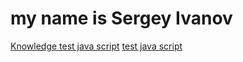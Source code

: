 # my name is Sergey Ivanov
[Knowledge test java script](https://ivanov2014.github.io/projects/project_test_js/ "Тест на знание js")
[test java script](https://ivanov2014.github.io/projects/test/ "Тест")
